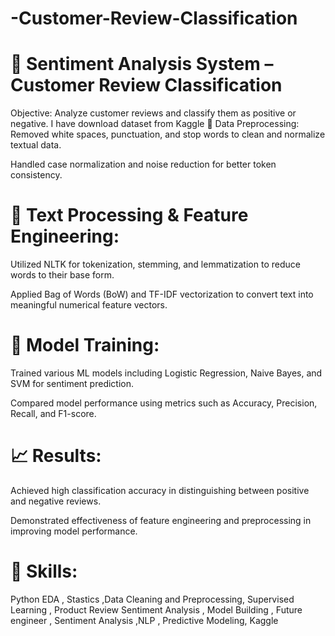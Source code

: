 # -Customer-Review-Classification

# 💬 Sentiment Analysis System – Customer Review Classification

Objective: Analyze customer reviews and classify them as positive or negative.
I have download dataset from Kaggle
🧹 Data Preprocessing:
Removed white spaces, punctuation, and stop words to clean and normalize textual data.

Handled case normalization and noise reduction for better token consistency.

# 🧠 Text Processing & Feature Engineering:
Utilized NLTK for tokenization, stemming, and lemmatization to reduce words to their base form.

Applied Bag of Words (BoW) and TF-IDF vectorization to convert text into meaningful numerical feature vectors.

# 🤖 Model Training:
Trained various ML models including Logistic Regression, Naive Bayes, and SVM for sentiment prediction.

Compared model performance using metrics such as Accuracy, Precision, Recall, and F1-score.

# 📈 Results:
Achieved high classification accuracy in distinguishing between positive and negative reviews.

Demonstrated effectiveness of feature engineering and preprocessing in improving model performance.

# 🤖 Skills: 
Python EDA , Stastics ,Data Cleaning and Preprocessing,  Supervised Learning , Product Review Sentiment Analysis , Model Building , Future engineer , Sentiment Analysis ,NLP , Predictive Modeling, Kaggle 

